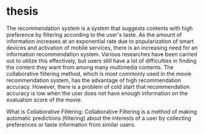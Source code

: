 # thesis

 The recommendation system is a system that suggests contents with high preference by filtering according to the user's taste. As the amount of information increases at an exponential rate due to popularization of smart devices and activation of mobile services, there is an increasing need for an information recommendation system. Various researches have been carried out to utilize this effectively, but users still have a lot of difficulties in finding the content they want from among many multimedia contents.
 The collaborative filtering method, which is most commonly used in the movie recommendation system, has the advantage of high recommendation accuracy. However, there is a problem of cold start that recommendation accuracy is low when the user does not have enough information on the evaluation score of the movie.
 
 What is Collaborative Filtering:
Collaborative Filtering is a method of making automatic predictions (filtering) about the interests of a user by collecting preferences or taste information from similar users.
